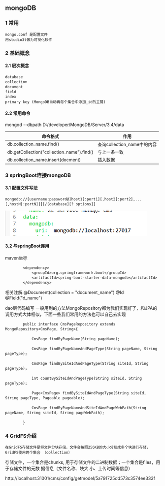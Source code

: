 ## mongoDB

### 1 常用
	mongo.conf 是配置文件
	用studio3t做为可视化软件
	
### 2 基础概念

#### 2.1 层次概念
	database
	collection
	document
	field
	index
	primary key (MongoDB自动再每个集合中添加_id的主键)

#### 2.2 常用命令

mongod --dbpath D:/developer/MongoDB/Server/3.4/data  

| 命令格式 | 作用 |
| -------- | ---- |
| db.collection_name.find() | 查询collection_name中的内容 |
| db.getCollection("collection_name").find() | 与上一条一致 |
| db.collection_name.insert(docment) | 插入数据 |


### 3 springBoot连接mongoDB

#### 3.1 配置文件写法

	mongodb://[username:password@]host1[:port1][,host2[:port2],...[,hostN[:portN]]][/[database][? options]] 
	
![Image text](https://github.com/zhengyuanfeng521/javaSE/blob/master/%E7%BC%93%E5%AD%98%E2%80%94%E2%80%94%E5%B9%B6%E5%8F%91%E7%9A%84%E4%BF%9D%E9%9A%9C/MongoDB/images/mongoDB%26springBoot.png)
#### 3.2 与springBoot连用

maven坐标
```
		<dependency>
            <groupId>org.springframework.boot</groupId>
            <artifactId>spring-boot-starter-data-mongodb</artifactId>
        </dependency>
```

相关注解
@Document(collection = "document_name") 
@Id
@Field("d_name")

dao层代码编写
	一般用到的方法MongoRepository都为我们实现好了，和JPA的调用方式大体相似，下面一些我们常用的方法也可以自己去实现
```
		public interface CmsPageRepository extends MongoRepository<CmsPage, String>{
			
			CmsPage findByPageName(String pageName);
			
			CmsPage findByPageNameAndPageType(String pageName, String pageType);
			
			CmsPage findBySiteIdAndPageType(String siteId, String pageType);
			
			int countBySiteIdAndPageType(String siteId, String pageType);
			
			Page<CmsPage> findBySiteIdAndPageType(String siteId, String pageType, Pageable pageable);
			
			CmsPage findByPageNameAndSiteIdAndPageWebPath(String pageName, String siteId, String pageWebPath);

		}
```

### 4 GridFS介绍

	在GridFS存储文件是将文件分块存储，文件会按照256KB的大小分割成多个块进行存储，GridFS使用两个集合 （collection）
存储文件，一个集合是chunks, 用于存储文件的二进制数据；一个集合是ﬁles，用于存储文件的元数 据信息（文件名称、块大
小、上传时间等信息）

http://localhost:31001/cms/config/getmodel/5a791725dd573c3574ee333f


	
	